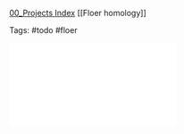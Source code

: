 [00_Projects Index](00_Projects%20Index.md)
[[Floer homology]]

Tags: #todo #floer 

![](zettelkasten/attachments/Apr%2028%2000h23.pdf)